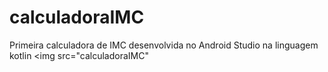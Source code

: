 # calculadoraIMC
Primeira calculadora de IMC desenvolvida no Android Studio na linguagem kotlin
<img src="calculadoraIMC"

